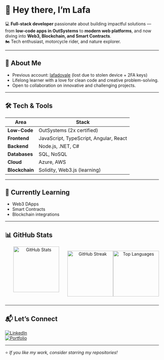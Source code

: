 # 👋 Hey there, I’m Lafa  

💻 **Full-stack developer** passionate about building impactful solutions — from **low-code apps in OutSystems** to **modern web platforms**, and now diving into **Web3, Blockchain, and Smart Contracts**.  
🏍️ Tech enthusiast, motorcycle rider, and nature explorer.  

---

## 🚀 About Me  
- Previous account: [lafadovale](https://github.com/lafadovale) (lost due to stolen device + 2FA keys)  
- Lifelong learner with a love for clean code and creative problem-solving.  
- Open to collaboration on innovative and challenging projects.  

---

## 🛠️ Tech & Tools  
| Area | Stack |
|------|-------|
| **Low-Code** | OutSystems (2x certified) |
| **Frontend** | JavaScript, TypeScript, Angular, React |
| **Backend** | Node.js, .NET, C# |
| **Databases** | SQL, NoSQL |
| **Cloud** | Azure, AWS |
| **Blockchain** | Solidity, Web3.js (learning) |

---

## 🌱 Currently Learning  
- Web3 DApps  
- Smart Contracts  
- Blockchain integrations  

---

## 📊 GitHub Stats  

<div align="center" style="display: flex; flex-direction: row; justify-content: center; margin: auto;">
  <img 
       src="https://github-readme-stats.vercel.app/api?username=lafapdvf&show_icons=true&theme=tokyonight&hide_border=true" 
       alt="GitHub Stats" 
       style="flex: 1; height: 150px; object-fit: contain;"
  />

  <img 
       src="https://github-readme-streak-stats.herokuapp.com/?user=lafapdvf&theme=tokyonight&hide_border=true" 
       alt="GitHub Streak" 
       style="flex: 1; height: 150px; object-fit: contain;"
  />
  
  <img 
       src="https://github-readme-stats.vercel.app/api/top-langs/?username=lafapdvf&layout=compact&theme=tokyonight&hide_border=true" 
       alt="Top Languages" 
       style="flex: 1; height: 150px; object-fit: contain;"
  />
</div>

---

## 📬 Let’s Connect  
[![LinkedIn](https://img.shields.io/badge/LinkedIn-blue?logo=linkedin&logoColor=white)](https://www.linkedin.com/in/lafadovale-outsystems/)  
[![Portfolio](https://img.shields.io/badge/Portfolio-000?logo=vercel&logoColor=white)](https://personal-kpwwg6kq.outsystemscloud.com/OutSystemsPortfolio/)  

---

⭐ _If you like my work, consider starring my repositories!_

